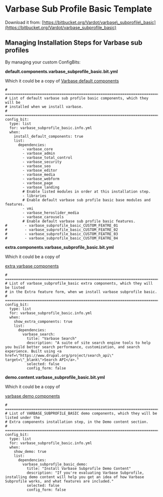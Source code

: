# Varbase Sub Profile Basic Template

Download it from: [https://bitbucket.org/Vardot/varbase\_subprofile\_basic](https://bitbucket.org/Vardot/varbase_subprofile_basic)

## Managing Installation Steps for Varbase sub profiles

By managing your custom ConfigBits:

**default.components.varbase\_subprofile\_basic.bit.yml**

Which it could be a copy of [Varbase default components](https://github.com/Vardot/varbase/blob/8.x-4.x/configbit/default.components.varbase.bit.yml)

```text
# ==============================================================================
# List of default varbase sub profile basic components, which they will be
# installed when we install varbase.
# ==============================================================================
config_bit:
  type: list
  for: varbase_subprofile_basic.info.yml
  when:
    install_default_components: true
    list:
      dependencies:
        - varbase_core
        - varbase_admin
        - varbase_total_control
        - varbase_security
        - varbase_seo
        - varbase_editor
        - varbase_media
        - varbase_webform
        - varbase_page
        - varbase_landing
        # Enable listed modules in order at this installation step.
        - libraries
        # Enable default varbase sub profile basic base modules and features.
        - vmi
        - varbase_heroslider_media
        - varbase_carousels
        # Enable default varbase sub profile basic features.
#        - varbase_subprofile_basic_CUSTOM_FEATRE_01
#        - varbase_subprofile_basic_CUSTOM_FEATRE_02
#        - varbase_subprofile_basic_CUSTOM_FEATRE_03
#        - varbase_subprofile_basic_CUSTOM_FEATRE_04
```

**extra.components.varbase\_subprofile\_basic.bit.yml**

Which it could be a copy of

[extra varbase components](https://github.com/Vardot/varbase/blob/8.x-4.x/configbit/extra.components.varbase.bit.yml)

```text
# ==============================================================================
# List of varbase_subprofile_basic extra components, which they will be listed
# in the Extra feature form, when we install varbase subprofile basic.
# ==============================================================================
config_bit:
  type: list
  for: varbase_subprofile_basic.info.yml
  when:
    show_extra_components: true
    list:
      dependencies:
        varbase_search:
          title: "Varbase Search"
          description: "A suite of site search engine tools to help you build better search performance, customization, and search experience. Built using <a href=\"https://www.drupal.org/project/search_api\" target=\"_blank\">Search API</a>."
          selected: false
          config_form: false
```

**demo.content.varbase\_subprofile\_basic.bit.yml**

Which it could be a copy of

[varbase demo components](https://github.com/Vardot/varbase/blob/8.x-4.x/configbit/demo.content.varbase.bit.yml)

```text
# ==============================================================================
# List of VARBASE_SUBPROFILE_BASIC demo components, which they will be listed under the 
# Extra components installation step, in the Demo content section.
# ==============================================================================
config_bit:
  type: list
  for: varbase_subprofile_basic.info.yml
  when:
    show_demo: true
    list:
      dependencies:
        varbase_subprofile_basic_demo:
          title: "Install Varbase Subprofile Demo Content"
          description: "If you're evaluating Varbase Subprofile, installing demo content will help you get an idea of how Varbase Subprofile works, and what features are included."
          selected: false
          config_form: false
```


